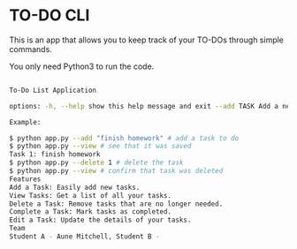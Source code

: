 # TO-DO CLI
This is an app that allows you to keep track of your TO-DOs through simple commands.

You only need Python3 to run the code.

```bash python app.py usage: app.py [-h] [--add TASK] [--view] [--delete INDEX]

To-Do List Application

options: -h, --help show this help message and exit --add TASK Add a new task --view View all tasks --delete INDEX Delete a task by its index

Example:

$ python app.py --add "finish homework" # add a task to do
$ python app.py --view # see that it was saved
Task 1: finish homework
$ python app.py --delete 1 # delete the task
$ python app.py --view # confirm that task was deleted
Features
Add a Task: Easily add new tasks.
View Tasks: Get a list of all your tasks.
Delete a Task: Remove tasks that are no longer needed.
Complete a Task: Mark tasks as completed.
Edit a Task: Update the details of your tasks.
Team
Student A - Aune Mitchell, Student B -
